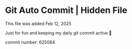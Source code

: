 # Git Auto Commit | Hidden File

This file was added Feb 12, 2025

Just for fun and keeping my daily git commit active 🤪

commit number: 625084
